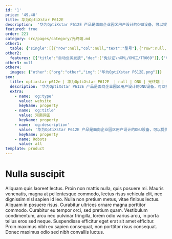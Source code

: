 ```yaml
---
id: '1'
price: '49.40'
title: 华为OptiXstar P612E
description:  '华为OptiXstar P612E 产品是面向企业园区用户设计的ONU设备，可以提供4个带PoE/PoE+功能的GE接口，为用户提供高速宽带、企业专线，视频监控等多种业务。'
featured: true
order: 221
category: src/pages/category/光终端.md
other1: 
  table: {"single":[[{"row":null,"col":null,"text":"型号"},{"row":null,"col":null,"text":"华为OptiXstar P612E"}],[{"row":null,"col":null,"text":"尺寸（宽×深×高）"},{"row":null,"col":null,"text":"190mm x 130mm x 35mm（不含脚垫）"}],[{"row":null,"col":null,"text":"重量（不含适配器）"},{"row":null,"col":null,"text":"约800 g"}],[{"row":null,"col":null,"text":"工作环境温度"},{"row":null,"col":null,"text":"-5°C ~ +45°C"}],[{"row":null,"col":null,"text":"工作环境湿度"},{"row":null,"col":null,"text":"5% RH ～ 95% RH，非凝结"}],[{"row":null,"col":null,"text":"电源适配器额定输入范围"},{"row":null,"col":null,"text":"100～240 V AC，50/60 Hz"}],[{"row":null,"col":null,"text":"整机供电"},{"row":null,"col":null,"text":"56V DC，1.42A"}],[{"row":null,"col":null,"text":"网络侧接口"},{"row":null,"col":null,"text":"GPON"}],[{"row":null,"col":null,"text":"用户侧接口"},{"row":null,"col":null,"text":"4*GE（PoE/PoE+）"}],[{"row":null,"col":null,"text":"静态功耗"},{"row":null,"col":null,"text":"7W"}],[{"row":null,"col":null,"text":"最大功耗"},{"row":null,"col":null,"text":"9W（POE端口不带受电设备）/77W（POE端口带最大功耗受电设备）"}],[{"row":null,"col":null,"text":"最大PoE输出功率"},{"row":null,"col":null,"text":"总功率60W，每个GE端口最大支持30W"}],[{"row":null,"col":null,"text":"防雷规格"},{"row":null,"col":null,"text":"GE：共模4kV，差模0.5Kv；AC电源：共模6kV，差模6kV"}],[{"row":null,"col":null,"text":"安装方式"},{"row":null,"col":null,"text":"支持室内桌面平放、挂墙或网络箱中安装"}],[{"row":null,"col":null,"text":"GPON接口"},{"row":null,"col":null,"text":"• 接口类型：SC/UPC\n• 遵循标准ITU-T G.984.2， Class B+\n• 接收灵敏度：-27dBm\n• 过载光功率：-8dBm\n• 传输速率：下行速率2.488Gbit/s，上行速率1.244Gbit/s\n• Type B单归属\n• Type B双归属（二层转发模式下支持）"}],[{"row":null,"col":null,"text":"GE接口"},{"row":null,"col":null,"text":"• 支持PoE、PoE+功能；遵循标准：IEEE 802.3af、IEEE 802.3at\n• 接口类型：RJ-45\n• 10/100/1000 Mbit/s接口速率自适应\n• MDI/MDIX自动配置\n• MAC地址学习数配置\n• 基于以太端口的VLAN透传、过滤"}]]}
other2:
  features: [{"title":"自动业务发放","dec":["免认证\nXML/OMCI/TR069"]},{"title":"智能运维","dec":["XML/Web UI\n流氓ONT检测和自律\n环网检测/PPPoE仿真/DHCP仿真"]},{"title":"防雷","dec":["GE：共模4kV，差模0.5Kv；\nAC电源：共模6kV，差模6kV"]}]
other3: null
other4:
  images: {"other":{"org":"other","img":["华为OptiXstar P612E.png"]}}
seo:
  title: optixstar-p612e | 华为OptiXstar P612E  | null | ONU | 光终端 | 企业光网络
  description: '华为OptiXstar P612E 产品是面向企业园区用户设计的ONU设备，可以提供4个带PoE/PoE+功能的GE接口，为用户提供高速宽带、企业专线，视频监控等多种业务。'
  extra:
    - name: 'og:type'
      value: website
      keyName: property
    - name: 'og:title'
      value: 河南网田
      keyName: property
    - name: 'og:description'
      value: '华为OptiXstar P612E 产品是面向企业园区用户设计的ONU设备，可以提供4个带PoE/PoE+功能的GE接口，为用户提供高速宽带、企业专线，视频监控等多种业务。'
      keyName: property
    - name: Robots
      value: all
template: product
---
```


# Nulla suscipit

Aliquam quis laoreet lectus. Proin non mattis nulla, quis posuere mi. Mauris venenatis, magna at pellentesque commodo, lectus risus vehicula elit, nec dignissim nisl sapien id leo. Nulla non pretium metus, vitae finibus lectus. Aliquam in posuere risus. Curabitur ultrices ornare magna porttitor commodo. Curabitur eu tempor orci, sed pretium quam. Vestibulum condimentum, arcu nec pulvinar fringilla, lorem odio varius arcu, in porta tellus eros sed neque. Suspendisse efficitur eget erat sit amet efficitur. Proin maximus nibh eu sapien consequat, non porttitor risus consequat. Donec maximus odio sed nibh convallis luctus.
